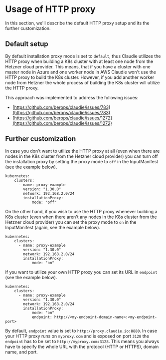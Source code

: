 # Usage of HTTP proxy

In this section, we'll describe the default HTTP proxy setup and its the further customization.

## Default setup

By default installation proxy mode is set to `default`, thus Claudie utilizes the HTTP proxy when building a K8s cluster with at least one node from the Hetzner cloud provider. This means, that if you have a cluster with one master node in Azure and one worker node in AWS Claudie won't use the HTTP proxy to build the K8s cluster. However, if you add another worker node from Hetzner the whole process of building the K8s cluster will utilize the HTTP proxy.

This approach was implemented to address the following issues:

- [https://github.com/berops/claudie/issues/783](https://github.com/berops/claudie/issues/783)
- [https://github.com/berops/claudie/issues/1272](https://github.com/berops/claudie/issues/1272)

## Further customization

In case you don't want to utilize the HTTP proxy at all (even when there are nodes in the K8s cluster from the Hetzner cloud provider) you can turn off the installation proxy by setting the proxy mode to `off` in the InputManifest (see the example below).

```
kubernetes:
    clusters:
      - name: proxy-example
        version: "1.30.0"
        network: 192.168.2.0/24
        installationProxy:
            mode: "off"
```

On the other hand, if you wish to use the HTTP proxy whenever building a K8s cluster (even when there aren't any nodes in the K8s cluster from the Hetzner cloud provider) you can set the proxy mode to `on` in the InputManifest (again, see the example below).

```
kubernetes:
    clusters:
      - name: proxy-example
        version: "1.30.0"
        network: 192.168.2.0/24
        installationProxy:
            mode: "on"
```

If you want to utilize your own HTTP proxy you can set its URL in `endpoint` (see the example below).

```
kubernetes:
    clusters:
      - name: proxy-example
        version: "1.30.0"
        network: 192.168.2.0/24
        installationProxy:
            mode: "on"
            endpoint: http://<my-endpoint-domain-name>:<my-endpoint-port>
```

By default, `endpoint` value is set to `http://proxy.claudie.io:8880`. In case your HTTP proxy runs on `myproxy.com` and is exposed on port `3128` the `endpoint` has to be set to `http://myproxy.com:3128`. This means you always have to specify the whole URL with the protocol (HTTP or HTTPS), domain name, and port. 
